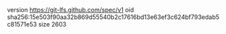 version https://git-lfs.github.com/spec/v1
oid sha256:15e503f90aa32b869d55540b2c17616bd13e63ef3c624bf793edab5c81571e53
size 2603
